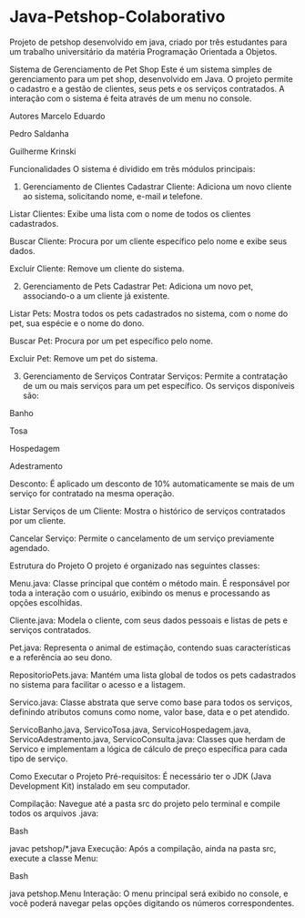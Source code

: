 # Java-Petshop-Colaborativo
Projeto de petshop desenvolvido em java, criado por três estudantes para um trabalho universitário da matéria Programação Orientada a Objetos.

Sistema de Gerenciamento de Pet Shop
Este é um sistema simples de gerenciamento para um pet shop, desenvolvido em Java. O projeto permite o cadastro e a gestão de clientes, seus pets e os serviços contratados. A interação com o sistema é feita através de um menu no console.

Autores
Marcelo Eduardo

Pedro Saldanha

Guilherme Krinski

Funcionalidades
O sistema é dividido em três módulos principais:

1. Gerenciamento de Clientes
Cadastrar Cliente: Adiciona um novo cliente ao sistema, solicitando nome, e-mail и telefone.

Listar Clientes: Exibe uma lista com o nome de todos os clientes cadastrados.

Buscar Cliente: Procura por um cliente específico pelo nome e exibe seus dados.

Excluir Cliente: Remove um cliente do sistema.

2. Gerenciamento de Pets
Cadastrar Pet: Adiciona um novo pet, associando-o a um cliente já existente.

Listar Pets: Mostra todos os pets cadastrados no sistema, com o nome do pet, sua espécie e o nome do dono.

Buscar Pet: Procura por um pet específico pelo nome.

Excluir Pet: Remove um pet do sistema.

3. Gerenciamento de Serviços
Contratar Serviços: Permite a contratação de um ou mais serviços para um pet específico. Os serviços disponíveis são:

Banho

Tosa

Hospedagem

Adestramento

Desconto: É aplicado um desconto de 10% automaticamente se mais de um serviço for contratado na mesma operação.

Listar Serviços de um Cliente: Mostra o histórico de serviços contratados por um cliente.

Cancelar Serviço: Permite o cancelamento de um serviço previamente agendado.

Estrutura do Projeto
O projeto é organizado nas seguintes classes:

Menu.java: Classe principal que contém o método main. É responsável por toda a interação com o usuário, exibindo os menus e processando as opções escolhidas.

Cliente.java: Modela o cliente, com seus dados pessoais e listas de pets e serviços contratados.

Pet.java: Representa o animal de estimação, contendo suas características e a referência ao seu dono.

RepositorioPets.java: Mantém uma lista global de todos os pets cadastrados no sistema para facilitar o acesso e a listagem.

Servico.java: Classe abstrata que serve como base para todos os serviços, definindo atributos comuns como nome, valor base, data e o pet atendido.

ServicoBanho.java, ServicoTosa.java, ServicoHospedagem.java, ServicoAdestramento.java, ServicoConsulta.java: Classes que herdam de Servico e implementam a lógica de cálculo de preço específica para cada tipo de serviço.

Como Executar o Projeto
Pré-requisitos: É necessário ter o JDK (Java Development Kit) instalado em seu computador.

Compilação: Navegue até a pasta src do projeto pelo terminal e compile todos os arquivos .java:

Bash

javac petshop/*.java
Execução: Após a compilação, ainda na pasta src, execute a classe Menu:

Bash

java petshop.Menu
Interação: O menu principal será exibido no console, e você poderá navegar pelas opções digitando os números correspondentes.

